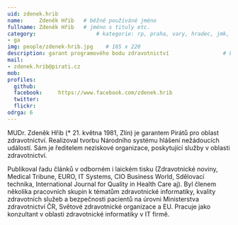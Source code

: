 ```yaml
---
uid: zdenek.hrib
name:     Zdeněk Hřib  	# běžně používáné jméno
fullname: Zdeněk Hřib  	# jméno s tituly etc.
category:                 	# kategorie: rp, praha, vary, hradec, jmk, senat
- ga
img: people/zdenek-hrib.jpg    # 165 x 220
description: garant programového bodu zdravotnictví             	# kratký popis, max 160 znaků
mail:
- zdenek.hrib@pirati.cz
mob:			  
profiles:
  github:     
  facebook: 	https://www.facebook.com/zdenek.hrib
  twitter: 	
  flickr:	
odrga: 6
---
```


MUDr. Zdeněk Hřib (* 21. května 1981, Zlín) je garantem Pirátů pro oblast zdravotnictví. Realizoval tvorbu Národního systému hlášení nežádoucích událostí. Sám je ředitelem neziskové organizace, poskytující služby v oblasti zdravotnictví. 

Publikoval řadu článků v odborném i laickém tisku (Zdravotnické noviny, Medical Tribune, EURO, IT Systems, CIO Business World, Sdělovací technika, International Journal for Quality in Health Care aj). Byl členem několika pracovních skupin k tématům zdravotnické informatiky, kvality zdravotních služeb a bezpečnosti pacientů na úrovni Ministerstva zdravotnictví ČR, Světové zdravotnické organizace a EU. Pracuje jako konzultant v oblasti zdravotnické informatiky v IT firmě.

